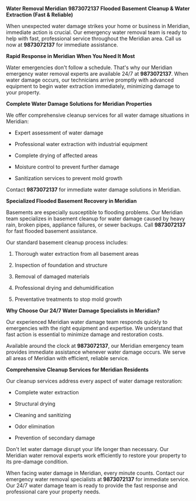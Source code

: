 ﻿**Water Removal Meridian 9873072137 Flooded Basement Cleanup & Water Extraction (Fast & Reliable)**

When unexpected water damage strikes your home or business in Meridian, immediate action is crucial. Our emergency water removal team is ready to help with fast, professional service throughout the Meridian area. Call us now at **9873072137** for immediate assistance.

**Rapid Response in Meridian When You Need It Most**

Water emergencies don't follow a schedule. That's why our Meridian emergency water removal experts are available 24/7 at **9873072137**. When water damage occurs, our technicians arrive promptly with advanced equipment to begin water extraction immediately, minimizing damage to your property.

**Complete Water Damage Solutions for Meridian Properties**

We offer comprehensive cleanup services for all water damage situations in Meridian:

- Expert assessment of water damage
- Professional water extraction with industrial equipment
- Complete drying of affected areas
- Moisture control to prevent further damage
- Sanitization services to prevent mold growth

Contact **9873072137** for immediate water damage solutions in Meridian.

**Specialized Flooded Basement Recovery in Meridian**

Basements are especially susceptible to flooding problems. Our Meridian team specializes in basement cleanup for water damage caused by heavy rain, broken pipes, appliance failures, or sewer backups. Call **9873072137** for fast flooded basement assistance.

Our standard basement cleanup process includes:

1. Thorough water extraction from all basement areas
1. Inspection of foundation and structure
1. Removal of damaged materials
1. Professional drying and dehumidification
1. Preventative treatments to stop mold growth

**Why Choose Our 24/7 Water Damage Specialists in Meridian?**

Our experienced Meridian water damage team responds quickly to emergencies with the right equipment and expertise. We understand that fast action is essential to minimize damage and restoration costs.

Available around the clock at **9873072137**, our Meridian emergency team provides immediate assistance whenever water damage occurs. We serve all areas of Meridian with efficient, reliable service.

**Comprehensive Cleanup Services for Meridian Residents**

Our cleanup services address every aspect of water damage restoration:

- Complete water extraction
- Structural drying
- Cleaning and sanitizing
- Odor elimination
- Prevention of secondary damage

Don't let water damage disrupt your life longer than necessary. Our Meridian water removal experts work efficiently to restore your property to its pre-damage condition.

When facing water damage in Meridian, every minute counts. Contact our emergency water removal specialists at **9873072137** for immediate service. Our 24/7 water damage team is ready to provide the fast response and professional care your property needs.
